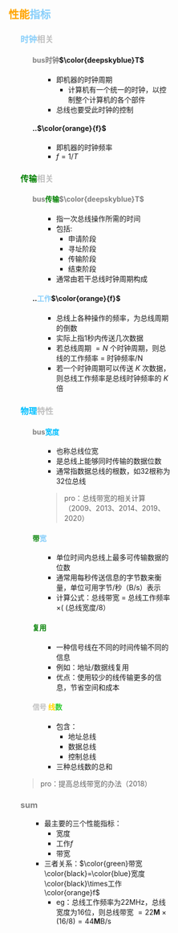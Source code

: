 <div style="float: left; width: 64%; padding: 1%;">

## <span style="color: orange;">性能<span style="color: LightSkyBlue;">指标</span>  

<ul>

###  <span style="color: silver;"><span style="color: LightSkyBlue;">时钟</span>相关

<ul>

#### <span style="color: gray;">bus时钟</span>$\color{deepskyblue}T$

<ul>

  - 即机器的时钟周期
    - 计算机有一个统一的时钟，以控制整个计算机的各个部件
  - 总线也要受此时钟的控制

</ul>

#### ..$\color{orange}{f}$

<ul>

  - 即机器的时钟频率
  - $f=1/T$

</ul>

</ul>

###  <span style="color: silver;"><span style="color: green;">传输</span>相关

<ul>

#### <span style="color: gray;">bus<span style="color: green;">传输</span>$\color{deepskyblue}T$

<ul>

  - 指一次总线操作所需的时间
  - 包括:
    - 申请阶段
    - 寻址阶段
    - 传输阶段
    - 结束阶段
  - 通常由若干总线时钟周期构成

</ul>

#### ..<span style="color: LightSkyBlue;">工作</span>$\color{orange}{f}$

<ul>

  - 总线上各种操作的频率，为总线周期的倒数
  - 实际上指1秒内传送几次数据
  - 若总线周期 $=N$ 个时钟周期，则总线的工作频率 $=$ 时钟频率/N
  - 若一个时钟周期可以传送 $K$ 次数据，则总线工作频率是总线时钟频率的 $K$ 倍

</ul>

</ul>

###  <span style="color: silver;"><span style="color: deepskyblue;">物理</span>特性

<ul>

#### <span style="color: gray;">bus<span style="color: deepskyblue;">宽度</span>

<ul>

  - 也称总线位宽
  - 是总线上能够同时传输的数据位数
  - 通常指数据总线的根数，如32根称为32位总线

> pro：总线带宽的相关计算（2009、2013、2014、2019、2020）  

</ul>

#### <span style="color: green;">带</span><span style="color: LightSkyBlue;">宽</span>

<ul>

  - 单位时间内总线上最多可传输数据的位数
  - 通常用每秒传送信息的字节数来衡量，单位可用字节/秒（B/s）表示
  - 计算公式：总线带宽 $=$ 总线工作频率 $\times($ (总线宽度/8）

</ul>

#### <span style="color: green;">复用</span>

<ul>

  - 一种信号线在不同的时间传输不同的信息
  - 例如：地址/数据线复用
  - 优点：使用较少的线传输更多的信息，节省空间和成本

</ul>

####  <span style="color: silver;">信号 <span style="color: Gold;">线</span><span style="color: LimeGreen;">数

<ul>

  - 包含：
    - 地址总线
    - 数据总线
    - 控制总线
  - 三种总线数的总和

</ul>

</ul>

> pro：提高总线带宽的办法（2018）  

### <span style="color: gray;">sum</span>

<ul>

- 最主要的三个性能指标：
  - 宽度
  - 工作$f$
  - 带宽
- 三者关系：$\color{green}带宽\color{black}=\color{blue}宽度\color{black}\times工作\color{orange}f$
  - eg：总线工作频率为22MHz，总线宽度为16位，则总线带宽 $\scriptstyle=22\mathbf{M}\times(16/8)=44\mathbf{M}\mathrm{B/s}$

</ul>

</ul>

</ul>
</div>
<div style="float: right; width: 26%; padding: 1%;">

</div>
<div style="clear: both;"></div>
